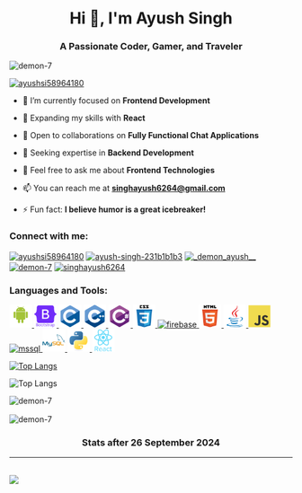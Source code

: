 
<h1 align="center">Hi 👋, I'm Ayush Singh</h1>
<h3 align="center">A Passionate Coder, Gamer, and Traveler</h3>

<p align="left"> <img src="https://komarev.com/ghpvc/?username=demon-7&label=Profile%20views&color=0e75b6&style=flat" alt="demon-7" /> </p>

<p align="left"> <a href="https://twitter.com/ayushsi58964180" target="_blank"><img src="https://img.shields.io/twitter/follow/ayushsi58964180?logo=twitter&style=for-the-badge" alt="ayushsi58964180" /></a> </p>

- 🔭 I’m currently focused on **Frontend Development**

- 🌱 Expanding my skills with **React**

- 👯 Open to collaborations on **Fully Functional Chat Applications**

- 🤝 Seeking expertise in **Backend Development**

- 💬 Feel free to ask me about **Frontend Technologies**

- 📫 You can reach me at **singhayush6264@gmail.com**

- ⚡ Fun fact: **I believe humor is a great icebreaker!**

<h3 align="left">Connect with me:</h3>
<p align="left">
<a href="https://twitter.com/ayushsi58964180" target="_blank"><img align="center" src="https://raw.githubusercontent.com/rahuldkjain/github-profile-readme-generator/master/src/images/icons/Social/twitter.svg" alt="ayushsi58964180" height="30" width="40" /></a>
<a href="https://linkedin.com/in/ayush-singh-231b1b1b3" target="_blank"><img align="center" src="https://raw.githubusercontent.com/rahuldkjain/github-profile-readme-generator/master/src/images/icons/Social/linked-in-alt.svg" alt="ayush-singh-231b1b1b3" height="30" width="40" /></a>
<a href="https://instagram.com/_demon_ayush__" target="_blank"><img align="center" src="https://raw.githubusercontent.com/rahuldkjain/github-profile-readme-generator/master/src/images/icons/Social/instagram.svg" alt="_demon_ayush__" height="30" width="40" /></a>
<a href="https://www.leetcode.com/demon-7" target="_blank"><img align="center" src="https://raw.githubusercontent.com/rahuldkjain/github-profile-readme-generator/master/src/images/icons/Social/leet-code.svg" alt="demon-7" height="30" width="40" /></a>
<a href="https://auth.geeksforgeeks.org/user/singhayush6264" target="_blank"><img align="center" src="https://raw.githubusercontent.com/rahuldkjain/github-profile-readme-generator/master/src/images/icons/Social/geeks-for-geeks.svg" alt="singhayush6264" height="30" width="40" /></a>
</p>

<h3 align="left">Languages and Tools:</h3>
<p align="left">
  <a href="https://developer.android.com" target="_blank" rel="noreferrer"> <img src="https://raw.githubusercontent.com/devicons/devicon/master/icons/android/android-original-wordmark.svg" alt="android" width="40" height="40"/> </a>
  <a href="https://getbootstrap.com" target="_blank" rel="noreferrer"> <img src="https://raw.githubusercontent.com/devicons/devicon/master/icons/bootstrap/bootstrap-plain-wordmark.svg" alt="bootstrap" width="40" height="40"/> </a>
  <a href="https://www.cprogramming.com/" target="_blank" rel="noreferrer"> <img src="https://raw.githubusercontent.com/devicons/devicon/master/icons/c/c-original.svg" alt="c" width="40" height="40"/> </a>
  <a href="https://www.w3schools.com/cpp/" target="_blank" rel="noreferrer"> <img src="https://raw.githubusercontent.com/devicons/devicon/master/icons/cplusplus/cplusplus-original.svg" alt="cplusplus" width="40" height="40"/> </a>
  <a href="https://www.w3schools.com/cs/" target="_blank" rel="noreferrer"> <img src="https://raw.githubusercontent.com/devicons/devicon/master/icons/csharp/csharp-original.svg" alt="csharp" width="40" height="40"/> </a>
  <a href="https://www.w3schools.com/css/" target="_blank" rel="noreferrer"> <img src="https://raw.githubusercontent.com/devicons/devicon/master/icons/css3/css3-original-wordmark.svg" alt="css3" width="40" height="40"/> </a>
  <a href="https://firebase.google.com/" target="_blank" rel="noreferrer"> <img src="https://www.vectorlogo.zone/logos/firebase/firebase-icon.svg" alt="firebase" width="40" height="40"/> </a>
  <a href="https://www.w3.org/html/" target="_blank" rel="noreferrer"> <img src="https://raw.githubusercontent.com/devicons/devicon/master/icons/html5/html5-original-wordmark.svg" alt="html5" width="40" height="40"/> </a>
  <a href="https://www.java.com" target="_blank" rel="noreferrer"> <img src="https://raw.githubusercontent.com/devicons/devicon/master/icons/java/java-original.svg" alt="java" width="40" height="40"/> </a>
  <a href="https://developer.mozilla.org/en-US/docs/Web/JavaScript" target="_blank" rel="noreferrer"> <img src="https://raw.githubusercontent.com/devicons/devicon/master/icons/javascript/javascript-original.svg" alt="javascript" width="40" height="40"/> </a>
  <a href="https://www.microsoft.com/en-us/sql-server" target="_blank" rel="noreferrer"> <img src="https://www.svgrepo.com/show/303229/microsoft-sql-server-logo.svg" alt="mssql" width="40" height="40"/> </a>
  <a href="https://www.mysql.com/" target="_blank" rel="noreferrer"> <img src="https://raw.githubusercontent.com/devicons/devicon/master/icons/mysql/mysql-original-wordmark.svg" alt="mysql" width="40" height="40"/> </a>
  <a href="https://www.python.org" target="_blank" rel="noreferrer"> <img src="https://raw.githubusercontent.com/devicons/devicon/master/icons/python/python-original.svg" alt="python" width="40" height="40"/> </a>
  <a href="https://reactjs.org/" target="_blank" rel="noreferrer"> <img src="https://raw.githubusercontent.com/devicons/devicon/master/icons/react/react-original-wordmark.svg" alt="react" width="40" height="40"/> </a>
</p>


[![Top Langs](https://github-readme-stats.vercel.app/api/top-langs/?username=DeMoN-7&layout=pie)](https://github.com/anuraghazra/github-readme-stats)
<br>
  
![Top Langs](https://github-readme-stats.vercel.app/api/top-langs/?username=DeMoN-7&hide_progress=true) 


<img  src="https://github-readme-stats.vercel.app/api?username=DeMoN-7&show_icons=true&locale=en" alt="demon-7" />


<p><img align="center" src="https://github-readme-streak-stats.herokuapp.com/?user=DeMoN-7&" alt="demon-7" /></p>
 <h3 align="center">Stats after 26 September 2024</h3><hr><br>
<a href="https://wakatime.com"><img src="https://wakatime.com/share/@b9d028ae-2e51-4fbd-8e25-3e98488f3716/5839d067-97c8-4683-8723-027bf5903720.png" /></a>
